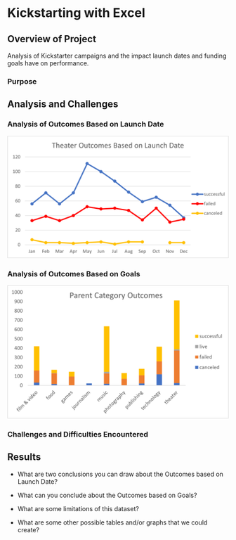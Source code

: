 # Kickstarting with Excel

## Overview of Project
Analysis of Kickstarter campaigns and the impact launch dates and funding goals have on performance. 
### Purpose

## Analysis and Challenges

### Analysis of Outcomes Based on Launch Date
![](Resources/Theater_Outcomes_vs_Launch.png)

### Analysis of Outcomes Based on Goals
![](Resources/Parent_Category_Outcomes.png)

### Challenges and Difficulties Encountered

## Results

- What are two conclusions you can draw about the Outcomes based on Launch Date?

- What can you conclude about the Outcomes based on Goals?

- What are some limitations of this dataset?

- What are some other possible tables and/or graphs that we could create?
